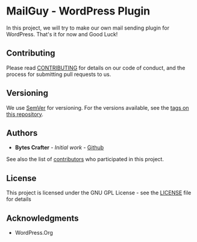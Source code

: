 # MailGuy - WordPress Plugin

In this project, we will try to make our own mail sending plugin for WordPress. That's it for now and Good Luck!

## Contributing

Please read [CONTRIBUTING](CONTRIBUTING) for details on our code of conduct, and the process for submitting pull requests to us.

## Versioning

We use [SemVer](http://semver.org/) for versioning. For the versions available, see the [tags on this repository](https://github.com/BytesCrafter/MailGuy-Wp-Plugin/tags). 

## Authors

* **Bytes Crafter** - *Initial work* - [Github](https://github.com/BytesCrafter/MailGuy-Wp-Plugin.git)

See also the list of [contributors](https://github.com/BytesCrafter/MailGuy-Wp-Plugin/graphs/contributors) who participated in this project.

## License

This project is licensed under the GNU GPL License - see the [LICENSE](LICENSE) file for details

## Acknowledgments

* WordPress.Org